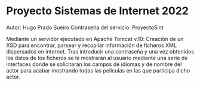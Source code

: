 # Proyecto Sistemas de Internet 2022

Autor: Hugo Prado Sueiro
Contraseña del servicio: ProyectoSint

Mediante un servidor ejecutado en Apache Tomcat v.10:
Creación de un XSD para encontrar, parsear y recopilar información de ficheros XML dispersados en internet.
Tras introducir una contraseña y una vez obtenidos los datos de los ficheros se le mostrarán al usuario mediante una serie de interfaces donde se solicitarán los campos de idiomas y de nombre del actor para acabar mostrando todas las películas en las que participa dicho actor.
